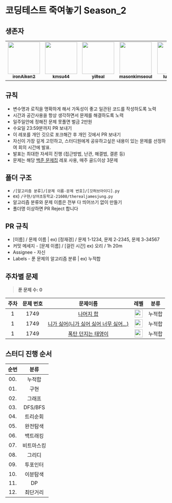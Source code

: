 # 코딩테스트 죽여놓기 Season_2
## 생존자
<table>
<tr>
<td align="center"><a href="https://github.com/ironAiken2"><img src="https://avatars.githubusercontent.com/u/51399982?v=4" width="100px;" alt=""/><br /><sub><b>ironAiken2</b></sub></a></td>
<td align="center"><a href="https://github.com/kmsu44"><img src="https://avatars.githubusercontent.com/u/45655623?v=4" width="100px;" alt=""/><br /><sub><b>kmsu44</b></sub></a></td>
<td align="center"><a href="https://github.com/yiReal"><img src="https://avatars.githubusercontent.com/u/116516376?v=4" width="100px;" alt=""/><br /><sub><b>yiReal</b></sub></a></td>
<td align="center"><a href="https://github.com/masonkimseoul"><img src="https://avatars.githubusercontent.com/u/87306418?v=4" width="100px;" alt=""/><br /><sub><b>masonkimseoul</b></sub></a></td>
<td align="center"><a href="https://github.com/luciancah"><img src="https://avatars.githubusercontent.com/u/8311335?v=4" width="100px;" alt=""/><br /><sub><b>luciancah</b></sub></a></td>
</tr>
</table>

## 규칙

- 변수명과 로직을 명확하게 해서 가독성이 좋고 일관된 코드를 작성하도록 노력
- 시간과 공간사용을 항상 생각하면서 문제를 해결하도록 노력
- 일주일안에 정해진 문제 못풀면 벌금 2만원
- 수요일 23:59분까지 PR 보내기
- 이 레포를 개인 깃으로 포크해간 후 개인 깃에서 PR 보내기
- 자신이 가장 깊게 고민하고, 스터디원에게 공유하고싶은 내용이 있는 문제를 선정하여 회의 시간에 발표.
- 발표는 최대한 자세히 진행 (접근방법, 난관, 해결법, 결론 등)
- 문제는 해당 [백준 문제집](https://github.com/tony9402/baekjoon) 레포 사용, 매주 골드이상 3문제

## 폴더 구조

- `/[알고리즘 분류]/[문제 이름-문제 번호]/[깃허브아이디].py`
- ex) `/구현/상어초등학교-21608/therealjamesjung.py`
- 알고리즘 분류와 문제 이름은 전부 다 띄어쓰기 없이 만들기
- 폴더명 이상하면 PR Reject 합니다

## PR 규칙

- [이름] / 문제 이름 | ex) [정재경] / 문제 1-1234, 문제 2-2345, 문제 3-34567
- 커밋 메세지 - [문제 이름] / [걸린 시간] ex) 오리 / 1h 20m
- Assignee - 자신
- Labels - 푼 문제의 알고리즘 분류 | ex) 누적합

## 주차별 문제

> **푼 문제 수: 0**

|주차|문제 번호|문제이름|레벨|분류|
|:-:|:-:|:-:|:-:|:-:|
|1|1749|[나머지 합](https://www.acmicpc.net/problem/10986)|<img height="25px" width="25px" src="https://static.solved.ac/tier_small/13.svg"/>|누적합|
|1|1749|[니가 싫어(니가 싫어 싫어 너무 싫어...)](https://www.acmicpc.net/problem/20440)|<img height="25px" width="25px" src="https://static.solved.ac/tier_small/13.svg"/>|누적합|
|1|1749|[폭탄 던지는 태영이](https://www.acmicpc.net/problem/20543)|<img height="25px" width="25px" src="https://static.solved.ac/tier_small/15.svg"/>|누적합|



## 스터디 진행 순서

|순번|분류|
|:-:|:-:|
|00.|누적합|
|01.|구현|
|02.|그래프|
|03.|DFS/BFS|
|04.|트리순회|
|05.|완전탐색|
|06.|백트래킹|
|07.|비트마스킹|
|08.|그리디|
|09.|투포인터|
|10.|이분탐색|
|11.|DP|
|12.|최단거리|
